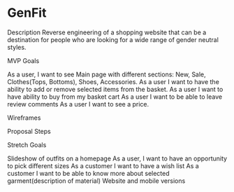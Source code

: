# GenFit

Description 
Reverse engineering of a  shopping website that can be a destination for people who are looking for a wide range of gender neutral styles. 

MVP Goals

As a user, I want to see Main page with different sections: New, Sale, Clothes(Tops, Bottoms), Shoes, Accessories.
As a user I want to have the ability to add or remove selected items from the basket.
As a user I want to have ability to buy from my basket cart
As a user I want  to be able to leave review comments
As a user I want to see a price.




Wireframes



Proposal Steps



Stretch Goals

Slideshow of outfits on a homepage 
As a user, I want to have an opportunity to  pick different sizes
As a customer I want to have  a wish list
As a customer I want to be able to know more about selected garment(description of material)
Website and mobile versions
